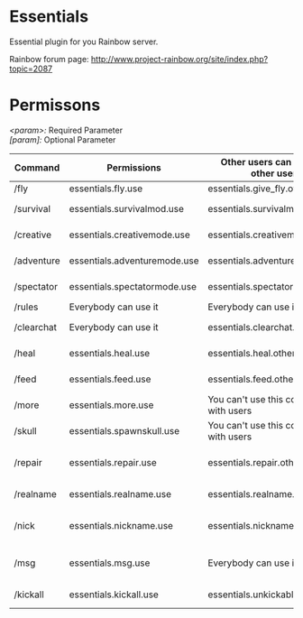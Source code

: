# Essentials
Essential plugin for you Rainbow server.

Rainbow forum page: http://www.project-rainbow.org/site/index.php?topic=2087   

# Permissons

*\<param\>:* Required Parameter  
*\[param\]:* Optional Parameter

Command    | Permissions                  | Other users can use it on other users | Usage                            | Alias
-----------|------------------------------|---------------------------------------|----------------------------------|--------------
/fly       | essentials.fly.use           | essentials.give_fly.others            | /fly \[player\]                  |
/survival  | essentials.survivalmod.use   | essentials.survivalmode.other         | /survival \[player\]             |
/creative  | essentials.creativemode.use  | essentials.creativemode.other         | /creative \[player\]             |
/adventure | essentials.adventuremode.use | essentials.adventuremode.other        | /adventure \[player\]            |
/spectator | essentials.spectatormode.use | essentials.spectatormode.other        | /spectator \[player\]            |
/rules     | Everybody can use it         | Everybody can use it                  | /rules                           |
/clearchat | Everybody can use it         | essentials.clearchat.other            | /clearchat \[player\]            |
/heal      | essentials.heal.use          | essentials.heal.other                 | /heal \[player\]                 |
/feed      | essentials.feed.use          | essentials.feed.other                 | /feed \[player\]                 | eat
/more      | essentials.more.use          | You can't use this command with users | /more                            |
/skull     | essentials.spawnskull.use    | You can't use this command with users | /skull \<owner\>                 |
/repair    | essentials.repair.use        | essentials.repair.other               | /repair \[all\|hand\] \[player\] | fix
/realname  | essentials.realname.use      | essentials.realname.other             | /realname \[player\]             |
/nick      | essentials.nickname.use      | essentials.nickname.other             | /nick \[player\] \<nick\|off\>   | nickname
/msg       | essentials.msg.use           | Everybody can use it                  | /msg \<player\> \<message\>      | t, m, tell, whisper
/kickall   | essentials.kickall.use       | essentials.unkickable                 | /kickall \<reason\>              |

